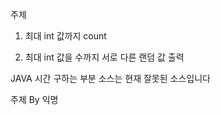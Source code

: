 주제

1. 최대 int 값까지 count

2. 최대 int 값을 수까지 서로 다른 랜덤 값 출력


JAVA 시간 구하는 부분 소스는 현재 잘못된 소스입니다

주제 By 익명
